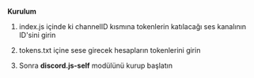 **Kurulum**

1. index.js içinde ki channelID kısmına tokenlerin katılacağı ses kanalının ID'sini girin

2. tokens.txt içine sese girecek hesapların tokenlerini girin

3. Sonra **discord.js-self** modülünü kurup başlatın
